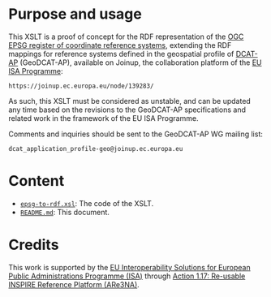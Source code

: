 # Purpose and usage

This XSLT is a proof of concept for the RDF representation of the [OGC EPSG register of coordinate reference systems](http://www.opengis.net/def/crs/EPSG/0/), extending the RDF mappings for reference systems defined in the geospatial profile of [DCAT-AP](https://joinup.ec.europa.eu/node/63567/) (GeoDCAT-AP), available on Joinup, the collaboration platform of the [EU ISA Programme](http://ec.europa.eu/isa):

    https://joinup.ec.europa.eu/node/139283/

As such, this XSLT must be considered as unstable, and can be updated any time based on the revisions to the GeoDCAT-AP specifications and related work in the framework of the EU ISA Programme.

Comments and inquiries should be sent to the GeoDCAT-AP WG mailing list:

    dcat_application_profile-geo@joinup.ec.europa.eu

# Content

* [`epsg-to-rdf.xsl`](./epsg-to-rdf.xsl): The code of the XSLT.
* [`README.md`](./README.md): This document.

#  Credits
  
This work is supported by the [EU Interoperability Solutions for European Public Administrations Programme (ISA)](http://ec.europa.eu/isa) through [Action 1.17: Re-usable INSPIRE Reference Platform (ARe3NA)](http://ec.europa.eu/isa/actions/01-trusted-information-exchange/1-17action_en.htm). 
